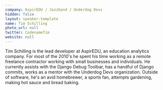```yaml
---
company: AspirEDU / Jazzband / Underdog Devs
hidden: false
layout: speaker-template
name: Tim Schilling
photo_url: null
twitter: CodenameTim
website: null
---
```


Tim Schilling is the lead developer at AspirEDU, an education analytics company. For most of the 2010's he spent his time working as a remote freelance contractor working with small businesses and individuals. He currently assists with the Django Debug Toolbar, has a handful of Django commits, works as a mentor with the Underdog Devs organization. Outside of software, he's an avid homebrewer, a sports fan, attempts gardening, making hot sauce and bread baking.
